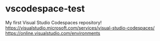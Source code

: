 # vscodespace-test
My first Visual Studio Codespaces repository!    
https://visualstudio.microsoft.com/services/visual-studio-codespaces/    
https://online.visualstudio.com/environments   
